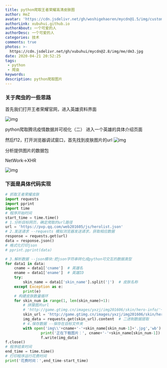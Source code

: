 ```yaml
---
title: python爬取王者荣耀高清皮肤图
author: HeZ
avatar: 'https://cdn.jsdelivr.net/gh/woshigehaoren/mycdn@1.5/img/custom/head.jpg'
authorLink: xubuhui.github.io
authorAbout: 一个可爱的人
authorDesc: 一个可爱的人
categories: 技术
comments: true
photos: >-
  https://cdn.jsdelivr.net/gh/xubuhui/mycdn@2.8/img/me/dm3.jpg
date: 2020-04-21 20:52:25
tags: 
 - python
 - 爬虫
keywords:
description: python爬取图片
---
```



### 关于爬虫的一些思路

首先我们打开王者荣耀官网，进入英雄资料界面

![img](https://cdn.jsdelivr.net/gh/xubuhui/mycdn@2.7/img/blog/wz1.png)

python爬取腾讯疫情数据并可视化（二）
进入一个英雄的具体介绍页面

然后f12，打开浏览器调试窗口，首先找到皮肤图片的url
![img](https://cdn.jsdelivr.net/gh/xubuhui/mycdn@2.7/img/blog/wz3.png)

分析提供图片的数据包

NetWork->XHR

![img](https://cdn.jsdelivr.net/gh/xubuhui/mycdn@2.7/img/blog/wz4.png)

### 下面是具体代码实现

```python
# 抓取王者荣耀皮肤
import requests
import pprint
import time
# 程序开始时间
start_time = time.time()
# 1.分析目标网页，确定爬取的url路径
url = 'https://pvp.qq.com/web201605/js/herolist.json'
# 2.发送请求 --requests 模拟浏览器发送请求，获取相应数据
response = requests.get(url)
data = response.json()
# 格式化打印json
# pprint.pprint(data)

# 3.解析数据 --json模块:把json字符串转化成python可交互的数据类型
for data1 in data:
    cname = data1['cname']  # 英雄名
    ename = data1['ename']  # 英雄ID
    try:
        skin_name = data1['skin_name'].split('|')  # 皮肤名称
    except Exception as e:
        print(e)
    # 构建皮肤数量循环
    for skin_num in range(1, len(skin_name)+1):
        # 拼接图片url
        # 'http://game.gtimg.cn/images/yxzj/img201606/skin/hero-info/'+英雄ID值+'/'+英雄ID值+'-bigskin-'+皮肤序号+'.jpg'
        skin_url = 'http://game.gtimg.cn/images/yxzj/img201606/skin/hero-info/'+str(ename)+'/'+str(ename)+'-bigskin-'+str(skin_num)+'.jpg'
        img_data = requests.get(skin_url).content  # 二进制数据提取
        # 4.保存数据 --保存在目标文件夹
        with open('img\\'+cname+'-'+skin_name[skin_num-1]+'.jpg','wb') as f:
                print('正在下载图片：', cname+'-'+skin_name[skin_num-1])
                f.write(img_data)
f.close()
# 程序结束时间
end_time = time.time()
# 打印程序运行花费时间
print('花费时间：',end_time-start_time)
```